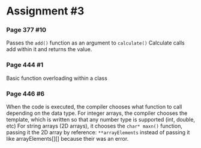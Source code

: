# Assignment #3
### Page 377 #10
Passes the ```add()``` function as an argument to ```calculate()```
Calculate calls add within it and returns the value.

### Page 444 #1
Basic function overloading within a class

### Page 446 #6
When the code is executed, the compiler chooses what function to call depending on the data type.
For integer arrays, the compiler chooses the template, which is written so that any number type is supported (int, double, etc)
For string arrays (2D arrays), it chooses the ```char* maxn()``` function, passing it the 2D array by reference: ```**arrayElements``` instead of passing it like arrayElements[][] because their was an error.
